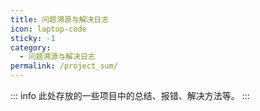```yaml
---
title: 问题溯源与解决日志
icon: laptop-code
sticky: -1
category:
  - 问题溯源与解决日志
permalink: /project_sum/
---
```


<!-- more -->
::: info
此处存放的一些项目中的总结、报错、解决方法等。
:::

<Catalog base='/project_sum/'/>
